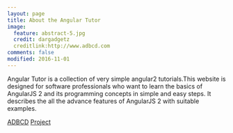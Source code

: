 ```yaml
---
layout: page
title: About the Angular Tutor
image:
  feature: abstract-5.jpg
  credit: dargadgetz
  creditlink:http://www.adbcd.com
comments: false
modified: 2016-11-01
---
```


Angular Tutor is a collection of very simple  angular2 tutorials.This website is designed for software professionals who want to learn the basics of AngularJS 2 and its programming concepts in simple and easy steps. It describes the all the advance features of AngularJS 2 with suitable examples.



<div markdown="0"><a href="www.adbcd.com" class="btn btn-info">ADBCD</a> <a href="https://github.com/vijayanpp/angulartutor" class="btn btn-success">Project</a></div>


